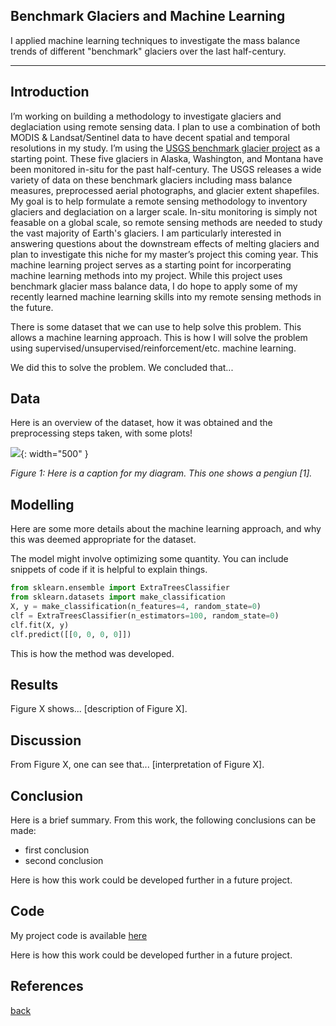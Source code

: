## Benchmark Glaciers and Machine Learning

I applied machine learning techniques to investigate the mass balance trends of  different "benchmark" glaciers
over the last half-century.

***

## Introduction 

I’m working on building a methodology to investigate glaciers and deglaciation using remote sensing data. I plan to use a combination of both MODIS & Landsat/Sentinel data to have decent spatial and temporal resolutions in my study. I’m using the [USGS benchmark glacier project](https://www.usgs.gov/programs/climate-research-and-development-program/science/usgs-benchmark-glacier-project) as a starting point. These five glaciers in Alaska, Washington, and Montana have been monitored in-situ for the past half-century. The USGS releases a wide variety of data on these benchmark glaciers including mass balance measures, preprocessed aerial photographs, and glacier extent shapefiles. My goal is to help formulate a remote sensing methodology to inventory glaciers and deglaciation on a larger scale. In-situ monitoring is simply not feasable on a global scale, so remote sensing methods are needed to study the vast majority of Earth's glaciers. I am particularly interested in answering questions about the downstream effects of melting glaciers and plan to investigate this niche for my master’s project this coming year. This machine learning project serves as a starting point for incorperating machine learning methods into my project. While this project uses benchmark glacier mass balance data, I do hope to apply some of my recently learned machine learning skills into my remote sensing methods in the future.

There is some dataset that we can use to help solve this problem. This allows a machine learning approach. This is how I will solve the problem using supervised/unsupervised/reinforcement/etc. machine learning.

We did this to solve the problem. We concluded that...

## Data

Here is an overview of the dataset, how it was obtained and the preprocessing steps taken, with some plots!

![](assets/IMG/datapenguin.png){: width="500" }

*Figure 1: Here is a caption for my diagram. This one shows a pengiun [1].*

## Modelling

Here are some more details about the machine learning approach, and why this was deemed appropriate for the dataset. 

The model might involve optimizing some quantity. You can include snippets of code if it is helpful to explain things.

```python
from sklearn.ensemble import ExtraTreesClassifier
from sklearn.datasets import make_classification
X, y = make_classification(n_features=4, random_state=0)
clf = ExtraTreesClassifier(n_estimators=100, random_state=0)
clf.fit(X, y)
clf.predict([[0, 0, 0, 0]])
```

This is how the method was developed.

## Results

Figure X shows... [description of Figure X].

## Discussion

From Figure X, one can see that... [interpretation of Figure X].

## Conclusion

Here is a brief summary. From this work, the following conclusions can be made:
* first conclusion
* second conclusion

Here is how this work could be developed further in a future project.


## Code

My project code is available [here](https://colab.research.google.com/drive/1dhLpk-ZUXa-RG0jSgcaCqQ6c3OYZn3J8?usp=sharing)

Here is how this work could be developed further in a future project.

## References


[back](./)

